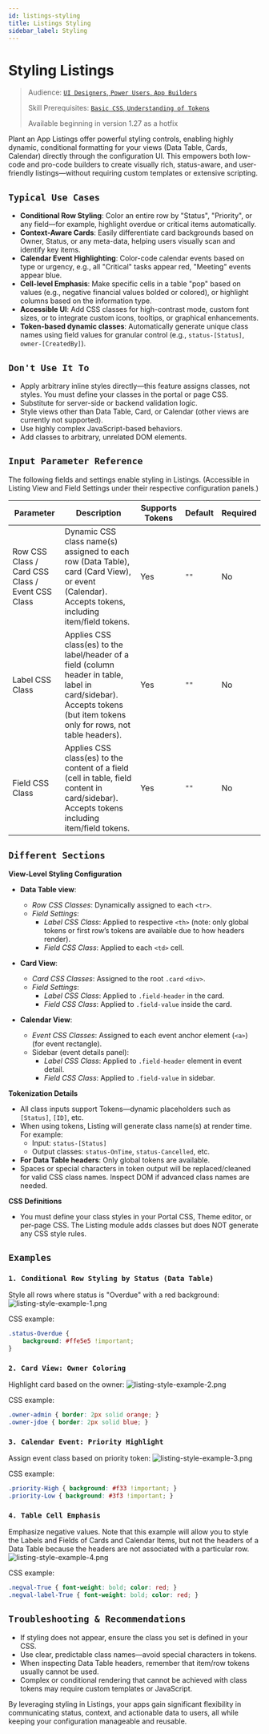 ```yaml
---
id: listings-styling
title: Listings Styling
sidebar_label: Styling
---
```


# Styling Listings

> Audience: [`UI Designers`, `Power Users`, `App Builders`](audience.md#ui-designers-power-users-app-builders)
>
> Skill Prerequisites: [`Basic CSS`, `Understanding of Tokens`](prerequisites.md#css-tokens)
> 
>Available beginning in version 1.27 as a hotfix

Plant an App Listings offer powerful styling controls, enabling highly dynamic, conditional formatting for your views (Data Table, Cards, Calendar) directly through the configuration UI. This empowers both low-code and pro-code builders to create visually rich, status-aware, and user-friendly listings—without requiring custom templates or extensive scripting.



## `Typical Use Cases`

- **Conditional Row Styling**: Color an entire row by "Status", "Priority", or any field—for example, highlight overdue or critical items automatically.
- **Context-Aware Cards**: Easily differentiate card backgrounds based on Owner, Status, or any meta-data, helping users visually scan and identify key items.
- **Calendar Event Highlighting**: Color-code calendar events based on type or urgency, e.g., all "Critical" tasks appear red, "Meeting" events appear blue.
- **Cell-level Emphasis**: Make specific cells in a table "pop" based on values (e.g., negative financial values bolded or colored), or highlight columns based on the information type.
- **Accessible UI**: Add CSS classes for high-contrast mode, custom font sizes, or to integrate custom icons, tooltips, or graphical enhancements.
- **Token-based dynamic classes**: Automatically generate unique class names using field values for granular control (e.g., `status-[Status]`, `owner-[CreatedBy]`).



## `Don't Use It To`

- Apply arbitrary inline styles directly—this feature assigns classes, not styles. You must define your classes in the portal or page CSS.
- Substitute for server-side or backend validation logic.
- Style views other than Data Table, Card, or Calendar (other views are currently not supported).
- Use highly complex JavaScript-based behaviors.
- Add classes to arbitrary, unrelated DOM elements.



## `Input Parameter Reference`

The following fields and settings enable styling in Listings. (Accessible in Listing View and Field Settings under their respective configuration panels.)

| Parameter         | Description                                                                                                                                             | Supports Tokens | Default        | Required |
|-------------------|---------------------------------------------------------------------------------------------------------------------------------------------------------|-----------------|---------------|----------|
| Row CSS Class / Card CSS Class / Event CSS Class | Dynamic CSS class name(s) assigned to each row (Data Table), card (Card View), or event (Calendar). Accepts tokens, including item/field tokens. | Yes             | `""`           | No       |
| Label CSS Class   | Applies CSS class(es) to the label/header of a field (column header in table, label in card/sidebar). Accepts tokens (but item tokens only for rows, not table headers). | Yes             | `""`         | No       |
| Field CSS Class   | Applies CSS class(es) to the content of a field (cell in table, field content in card/sidebar). Accepts tokens including item/field tokens.                 | Yes             | `""`         | No       |





## `Different Sections`
**View-Level Styling Configuration**

- **Data Table view**:  
  - *Row CSS Classes*: Dynamically assigned to each `<tr>`.  
  - *Field Settings*:  
    - *Label CSS Class*: Applied to respective `<th>` (note: only global tokens or first row’s tokens are available due to how headers render).
    - *Field CSS Class*: Applied to each `<td>` cell.

- **Card View**:  
  - *Card CSS Classes*: Assigned to the root `.card` `<div>`.  
  - *Field Settings*:  
    - *Label CSS Class*: Applied to `.field-header` in the card.
    - *Field CSS Class*: Applied to `.field-value` inside the card.

- **Calendar View**:  
  - *Event CSS Classes*: Assigned to each event anchor element (`<a>`) (for event rectangle).
  - Sidebar (event details panel):
    - *Label CSS Class*: Applied to `.field-header` element in event detail.
    - *Field CSS Class*: Applied to `.field-value` in sidebar.

**Tokenization Details**
- All class inputs support Tokens—dynamic placeholders such as `[Status]`, `[ID]`, etc.
- When using tokens, Listing will generate class name(s) at render time. For example:  
  - Input: `status-[Status]`  
  - Output classes: `status-OnTime`, `status-Cancelled`, etc.
- **For Data Table headers**: Only global tokens are available.
- Spaces or special characters in token output will be replaced/cleaned for valid CSS class names. Inspect DOM if advanced class names are needed.

**CSS Definitions**
- You must define your class styles in your Portal CSS, Theme editor, or per-page CSS. The Listing module adds classes but does NOT generate any CSS style rules.



## `Examples`

### `1. Conditional Row Styling by Status (Data Table)`

Style all rows where status is "Overdue" with a red background:
<img src="/img/listing-style-example-1.png" alt="listing-style-example-1.png" ></img>

CSS example:
```css
.status-Overdue {
    background: #ffe5e5 !important;
}
```

### `2. Card View: Owner Coloring`

Highlight card based on the owner:
<img src="/img/listing-style-example-2.png" alt="listing-style-example-2.png" ></img>


CSS example:
```css
.owner-admin { border: 2px solid orange; }
.owner-jdoe { border: 2px solid blue; }
```

### `3. Calendar Event: Priority Highlight`

Assign event class based on priority token:
<img src="/img/listing-style-example-3.png" alt="listing-style-example-3.png" ></img>

CSS example:
```css
.priority-High { background: #f33 !important; }
.priority-Low { background: #3f3 !important; }
```

### `4. Table Cell Emphasis`

Emphasize negative values.  Note that this example will allow you to style the Labels and Fields of Cards and Calendar Items, but not the headers of a Data Table because the headers are not associated with a particular row.
<img src="/img/listing-style-example-4.png" alt="listing-style-example-4.png" ></img>

CSS example:
```css
.negval-True { font-weight: bold; color: red; }
.negval-label-True { font-weight: bold; color: red; }
```

## `Troubleshooting & Recommendations`

- If styling does not appear, ensure the class you set is defined in your CSS.
- Use clear, predictable class names—avoid special characters in tokens.
- When inspecting Data Table headers, remember that item/row tokens usually cannot be used.
- Complex or conditional rendering that cannot be achieved with class tokens may require custom templates or JavaScript.



By leveraging styling in Listings, your apps gain significant flexibility in communicating status, context, and actionable data to users, all while keeping your configuration manageable and reusable.
